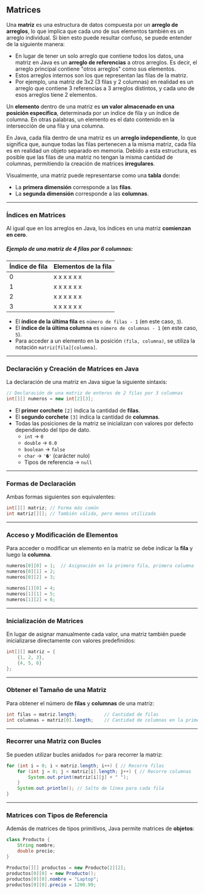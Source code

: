 ## Matrices 

Una **matriz** es una estructura de datos compuesta por un **arreglo de arreglos**, lo que implica que cada uno de sus elementos también es un arreglo individual. Si bien esto puede resultar confuso, se puede entender de la siguiente manera:

- En lugar de tener un solo arreglo que contiene todos los datos, una matriz en Java es un **arreglo de referencias** a otros arreglos. Es decir, el arreglo principal contiene "otros arreglos" como sus elementos.
- Estos arreglos internos son los que representan las filas de la matriz.
- Por ejemplo, una matriz de 3x2 (3 filas y 2 columnas) en realidad es un arreglo que contiene 3 referencias a 3 arreglos distintos, y cada uno de esos arreglos tiene 2 elementos.

Un **elemento** dentro de una matriz es **un valor almacenado en una posición específica**, determinada por un índice de fila y un índice de columna. En otras palabras, un elemento es el dato contenido en la intersección de una fila y una columna.

En Java, cada fila dentro de una matriz es un **arreglo independiente**, lo que significa que, aunque todas las filas pertenecen a la misma matriz, cada fila es en realidad un objeto separado en memoria. Debido a esta estructura, es posible que las filas de una matriz no tengan la misma cantidad de columnas, permitiendo la creación de matrices **irregulares**.

Visualmente, una matriz puede representarse como una **tabla** donde:

- La **primera dimensión** corresponde a las **filas**.
- La **segunda dimensión** corresponde a las **columnas**.

---
### Índices en Matrices
Al igual que en los arreglos en Java, los índices en una matriz **comienzan en cero**.

##### Ejemplo de una matriz de 4 filas por 6 columnas:

| Índice de fila | Elementos de la fila |
| -------------- | -------------------- |
| 0              | x x x x x x          |
| 1              | x x x x x x          |
| 2              | x x x x x x          |
| 3              | x x x x x x          |

- El **índice de la última fila** es `número de filas - 1` (en este caso, `3`).
- El **índice de la última columna** es `número de columnas - 1` (en este caso, `5`).
- Para acceder a un elemento en la posición `(fila, columna)`, se utiliza la notación `matriz[fila][columna]`.

---
### Declaración y Creación de Matrices en Java
La declaración de una matriz en Java sigue la siguiente sintaxis:

```java
// Declaración de una matriz de enteros de 2 filas por 3 columnas
int[][] numeros = new int[2][3];
```

- El **primer corchete** `[2]` indica la cantidad de **filas**.
- El **segundo corchete** `[3]` indica la cantidad de **columnas**.
- Todas las posiciones de la matriz se inicializan con valores por defecto dependiendo del tipo de dato.
    - `int` → `0`
    - `double` → `0.0`
    - `boolean` → `false`
    - `char` → `'�'` (carácter nulo)
    - Tipos de referencia → `null`

---
### Formas de Declaración
Ambas formas siguientes son equivalentes:

```java
int[][] matriz; // Forma más común
int matriz[][]; // También válida, pero menos utilizada
```

---
### Acceso y Modificación de Elementos

Para acceder o modificar un elemento en la matriz se debe indicar la **fila** y luego la **columna**.

```java
numeros[0][0] = 1;  // Asignación en la primera fila, primera columna
numeros[0][1] = 2;
numeros[0][2] = 3;

numeros[1][0] = 4;
numeros[1][1] = 5;
numeros[1][2] = 6;
```

---
### Inicialización de Matrices
En lugar de asignar manualmente cada valor, una matriz también puede inicializarse directamente con valores predefinidos:

```java
int[][] matriz = {
    {1, 2, 3},
    {4, 5, 6}
};
```

---
### Obtener el Tamaño de una Matriz
Para obtener el número de **filas** y **columnas** de una matriz:

```java
int filas = matriz.length;          // Cantidad de filas
int columnas = matriz[0].length;    // Cantidad de columnas en la primera fila
```

---
### Recorrer una Matriz con Bucles
Se pueden utilizar bucles anidados `for` para recorrer la matriz:

```java
for (int i = 0; i < matriz.length; i++) { // Recorre filas
    for (int j = 0; j < matriz[i].length; j++) { // Recorre columnas
        System.out.print(matriz[i][j] + " ");
    }
    System.out.println(); // Salto de línea para cada fila
}
```

---
### Matrices con Tipos de Referencia
Además de matrices de tipos primitivos, Java permite matrices de **objetos**:

```java
class Producto {
    String nombre;
    double precio;
}

Producto[][] productos = new Producto[2][2];
productos[0][0] = new Producto();
productos[0][0].nombre = "Laptop";
productos[0][0].precio = 1200.99;
```
